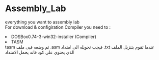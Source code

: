 # Assembly_Lab
everything you want to assembly lab</br>
<lo>For download & configiration Compiler you need to :
<li>DOSBox0.74-3-win32-installer (Compiler)</li>
<li>TASM</li>
</lo>
 tasm ثم وضعه فيى ملف  .asm فيجب تحويله الى امتداد .txt  عندما تقوم بتنزيل الملف الذي يحتوي على كود فانه يحمل الامتداد
